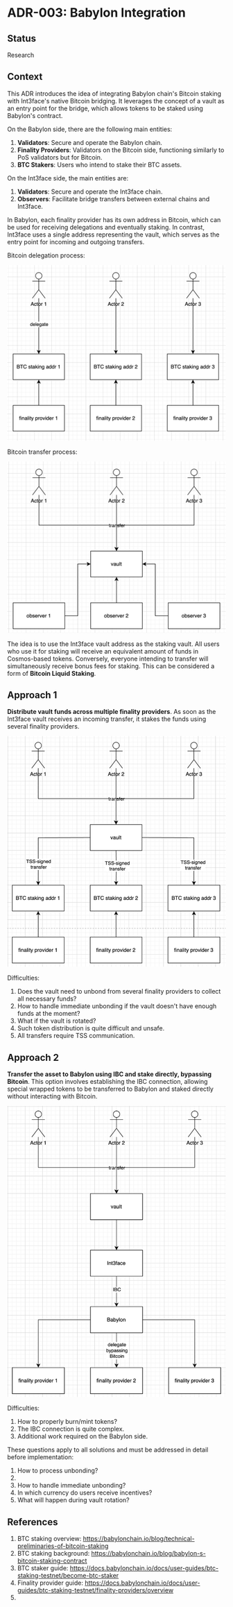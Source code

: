 # ADR-003: Babylon Integration

## Status

Research

## Context

This ADR introduces the idea of integrating Babylon chain's Bitcoin staking with Int3face's native Bitcoin bridging. It leverages the concept of a vault as an entry point for the bridge, which allows tokens to be staked using Babylon's contract.

On the Babylon side, there are the following main entities:
1. **Validators**: Secure and operate the Babylon chain.
2. **Finality Providers**: Validators on the Bitcoin side, functioning similarly to PoS validators but for Bitcoin.
3. **BTC Stakers**: Users who intend to stake their BTC assets.

On the Int3face side, the main entities are:
1. **Validators**: Secure and operate the Int3face chain.
2. **Observers**: Facilitate bridge transfers between external chains and Int3face.

In Babylon, each finality provider has its own address in Bitcoin, which can be used for receiving delegations and eventually staking. In contrast, Int3face uses a single address representing the vault, which serves as the entry point for incoming and outgoing transfers.

Bitcoin delegation process:

![adr003_babylon_staking](/img/ADR/adr003/adr003_babylon_staking.png)

Bitcoin transfer process:

![adr003_int3face_transferring](/img/ADR/adr003/adr003_int3face_transferring.png)

The idea is to use the Int3face vault address as the staking vault. All users who use it for staking will receive an equivalent amount of funds in Cosmos-based tokens. Conversely, everyone intending to transfer will simultaneously receive bonus fees for staking. This can be considered a form of **Bitcoin Liquid Staking**.

## Approach 1

**Distribute vault funds across multiple finality providers**. As soon as the Int3face vault receives an incoming transfer, it stakes the funds using several finality providers.

![adr003_babylon_int3face_option_1](/img/ADR/adr003/adr003_babylon_int3face_option_1.png)

Difficulties:

1. Does the vault need to unbond from several finality providers to collect all necessary funds?
2. How to handle immediate unbonding if the vault doesn't have enough funds at the moment?
3. What if the vault is rotated?
4. Such token distribution is quite difficult and unsafe.
5. All transfers require TSS communication.

## Approach 2

**Transfer the asset to Babylon using IBC and stake directly, bypassing Bitcoin**. This option involves establishing the IBC connection, allowing special wrapped tokens to be transferred to Babylon and staked directly without interacting with Bitcoin.

![adr003_babylon_int3face_option_2](/img/ADR/adr003/adr003_babylon_int3face_option_2.png)

Difficulties:

1. How to properly burn/mint tokens?
2. The IBC connection is quite complex.
3. Additional work required on the Babylon side.

These questions apply to all solutions and must be addressed in detail before implementation:

1. How to process unbonding?
2. 
3. How to handle immediate unbonding?
3. In which currency do users receive incentives?
4. What will happen during vault rotation?

## References

1. BTC staking overview: https://babylonchain.io/blog/technical-preliminaries-of-bitcoin-staking
2. BTC staking background: https://babylonchain.io/blog/babylon-s-bitcoin-staking-contract
3. BTC staker guide: https://docs.babylonchain.io/docs/user-guides/btc-staking-testnet/become-btc-staker
4. Finality provider guide: https://docs.babylonchain.io/docs/user-guides/btc-staking-testnet/finality-providers/overview
5. 